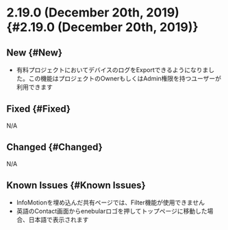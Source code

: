 # 2.19.0 (December 20th, 2019) {#2.19.0 (December 20th, 2019)}

## New {#New}

- 有料プロジェクトにおいてデバイスのログをExportできるようになりました。この機能はプロジェクトのOwnerもしくはAdmin権限を持つユーザーが利用できます

## Fixed {#Fixed}

N/A

## Changed {#Changed}

N/A

## Known Issues {#Known Issues}

- InfoMotionを埋め込んだ共有ページでは、Filter機能が使用できません
- 英語のContact画面からenebularロゴを押してトップページに移動した場合、日本語で表示されます